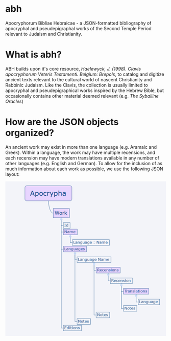 # abh

Apocryphorum Bibliae Hebraicae - a JSON-formatted bibliography of apocryphal and pseudepigraphal works of the Second Temple Period relevant to Judaism and Christianity.

# What is abh?

ABH builds upon it's core resource, *Haelewyck, J. (1998). Clavis apocryphorum Veteris Testamenti. Belgium: Brepols*, to catalog and digitize ancient texts relevant to the cultural world of nascent Christianity and Rabbinic Judaism. Like the Clavis, the collection is usually limited to apocryphal and pseudepigraphical works inspired by the Hebrew Bible, but occasionally contains other material deemed relevant (e.g. *The Syballine Oracles*)

# How are the JSON objects organized?

An ancient work may exist in more than one language (e.g. Aramaic and Greek). Within a language, the work may have multiple recensions, and each recension may have modern translations available in any number of other languages (e.g. English and German). To allow for the inclusion of as much information about each work as possible, we use the following JSON layout:

![alt text](https://github.com/readersresource/abh/blob/main/jsonLayout.png?raw=true)
